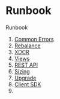 Runbook
=======
Runbook

1. [Common Errors](../master/Common%20Errors.md)
2. [Rebalance](../master/Rebalance.md)
3. [XDCR](../master/XDCR.md)
4. [Views](../master/Views.md)
5. [REST API](../master/Restapi.md)
6. [Sizing](../master/Sizing.md)
7. [Upgrade](../master/Upgrade.md)
8. [Client SDK](../master/Client.md)
9. 


